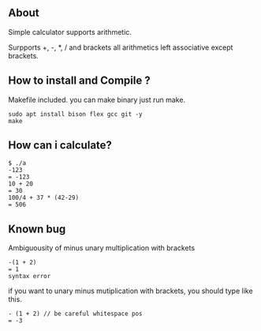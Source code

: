 ## About

Simple calculator supports arithmetic.

Surpports +, -, *, / and brackets
all arithmetics left associative except brackets.

## How to install and Compile ?

Makefile included. you can make binary just run make.
```
sudo apt install bison flex gcc git -y
make
```
## How can i calculate?

```
$ ./a
-123
= -123
10 + 20
= 30
100/4 + 37 * (42-29)
= 506
```

## Known bug

Ambiguousity of minus unary multiplication with brackets

```
-(1 + 2)
= 1
syntax error
```

if you want to unary minus mutiplication with brackets, you should type like this.
```
- (1 + 2) // be careful whitespace pos
= -3
```

